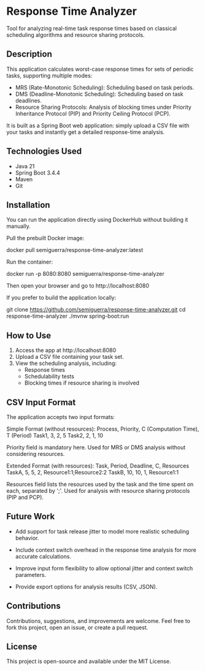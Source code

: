 # Response Time Analyzer

Tool for analyzing real-time task response times based on classical scheduling algorithms and resource sharing protocols.

## Description

This application calculates worst-case response times for sets of periodic tasks, supporting multiple modes:
- MRS (Rate-Monotonic Scheduling): Scheduling based on task periods.
- DMS (Deadline-Monotonic Scheduling): Scheduling based on task deadlines.
- Resource Sharing Protocols: Analysis of blocking times under Priority Inheritance Protocol (PIP) and Priority Ceiling Protocol (PCP).

It is built as a Spring Boot web application: simply upload a CSV file with your tasks and instantly get a detailed response-time analysis.

## Technologies Used

- Java 21
- Spring Boot 3.4.4
- Maven
- Git

## Installation

You can run the application directly using DockerHub without building it manually.

Pull the prebuilt Docker image:

docker pull semiguerra/response-time-analyzer:latest

Run the container: 

docker run -p 8080:8080 semiguerra/response-time-analyzer

Then open your browser and go to http://localhost:8080

If you prefer to build the application locally:

git clone https://github.com/semiguerra/response-time-analyzer.git
cd response-time-analyzer
./mvnw spring-boot:run

## How to Use

1. Access the app at http://localhost:8080
2. Upload a CSV file containing your task set.
3. View the scheduling analysis, including:
   - Response times
   - Schedulability tests
   - Blocking times if resource sharing is involved

## CSV Input Format

The application accepts two input formats:

Simple Format (without resources):
Process, Priority, C (Computation Time), T (Period)
Task1, 3, 2, 5
Task2, 2, 1, 10

Priority field is mandatory here.
Used for MRS or DMS analysis without considering resources.

Extended Format (with resources):
Task, Period, Deadline, C, Resources
TaskA, 5, 5, 2, Resource1:1;Resource2:2
TaskB, 10, 10, 1, Resource1:1

Resources field lists the resources used by the task and the time spent on each, separated by ';'.
Used for analysis with resource sharing protocols (PIP and PCP).

## Future Work

- Add support for task release jitter to model more realistic scheduling behavior.

- Include context switch overhead in the response time analysis for more accurate calculations.

- Improve input form flexibility to allow optional jitter and context switch parameters.

- Provide export options for analysis results (CSV, JSON).

## Contributions

Contributions, suggestions, and improvements are welcome.
Feel free to fork this project, open an issue, or create a pull request.

## License

This project is open-source and available under the MIT License.
